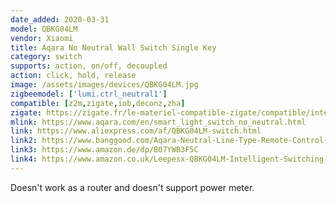 ```yaml
---
date_added: 2020-03-31
model: QBKG04LM
vendor: Xiaomi
title: Aqara No Neutral Wall Switch Single Key
category: switch
supports: action, on/off, decoupled
action: click, hold, release
image: /assets/images/devices/QBKG04LM.jpg
zigbeemodel: ['lumi.ctrl_neutral1']
compatible: [z2m,zigate,iob,deconz,zha]
zigate: https://zigate.fr/le-materiel-compatible-zigate/compatible/interrupteurmuralsimpledoubletouche
mlink: https://www.aqara.com/en/smart_light_switch_no_neutral.html
link: https://www.aliexpress.com/af/QBKG04LM-switch.html
link2: https://www.banggood.com/Aqara-Neutral-Line-Type-Remote-Control-Switch-Home-Light-Controller-Intelligent-Wall-Switch-From-Xiaomi-Eco-Sy-p-1316484.html
link3: https://www.amazon.de/dp/B07YWB3F5C
link4: https://www.amazon.co.uk/Leepesx-QBKG04LM-Intelligent-Switching-Firewire/dp/B07Y54MJLR
---
```

Doesn't work as a router and doesn't support power meter.
